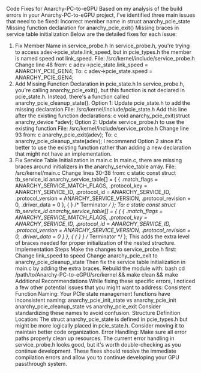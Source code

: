 Code Fixes for Anarchy-PC-to-eGPU
Based on my analysis of the build errors in your Anarchy-PC-to-eGPU project, I've identified three main issues that need to be fixed:
Incorrect member name in struct anarchy_pcie_state
Missing function declaration for anarchy_pcie_exit()
Missing braces in service table initialization
Below are the detailed fixes for each issue:
1. Fix Member Name in service_probe.h
In service_probe.h, you're trying to access adev->pcie_state.link_speed, but in pcie_types.h the member is named speed not link_speed.
File: /src/kernel/include/service_probe.h
Change line 48 from:
c
adev->pcie_state.link_speed = ANARCHY_PCIE_GEN4;
To:
c
adev->pcie_state.speed = ANARCHY_PCIE_GEN4;
2. Add Missing Function Declaration in pcie_state.h
In service_probe.h, you're calling anarchy_pcie_exit(), but this function is not declared in pcie_state.h. Instead, there's a function called anarchy_pcie_cleanup_state().
Option 1: Update pcie_state.h to add the missing declaration
File: /src/kernel/include/pcie_state.h
Add this line after the existing function declarations:
c
void anarchy_pcie_exit(struct anarchy_device *adev);
Option 2: Update service_probe.h to use the existing function
File: /src/kernel/include/service_probe.h
Change line 93 from:
c
anarchy_pcie_exit(adev);
To:
c
anarchy_pcie_cleanup_state(adev);
I recommend Option 2 since it's better to use the existing function rather than adding a new declaration that might not have an implementation.
3. Fix Service Table Initialization in main.c
In main.c, there are missing braces around initializers in the anarchy_service_table array.
File: /src/kernel/main.c
Change lines 30-38 from:
c
static const struct tb_service_id anarchy_service_table[] = {
    {
        .match_flags = ANARCHY_SERVICE_MATCH_FLAGS,
        .protocol_key = ANARCHY_SERVICE_ID,
        .protocol_id = ANARCHY_SERVICE_ID,
        .protocol_version = ANARCHY_SERVICE_VERSION,
        .protocol_revision = 0,
        .driver_data = 0
    },
    { }  /* Terminator */
};
To:
c
static const struct tb_service_id anarchy_service_table[] = {
    {
        {
            .match_flags = ANARCHY_SERVICE_MATCH_FLAGS,
            .protocol_key = ANARCHY_SERVICE_ID,
            .protocol_id = ANARCHY_SERVICE_ID,
            .protocol_version = ANARCHY_SERVICE_VERSION,
            .protocol_revision = 0,
            .driver_data = 0
        }
    },
    { { } }  /* Terminator */
};
This adds the extra level of braces needed for proper initialization of the nested structure.
Implementation Steps
Make the changes to service_probe.h first:
Change link_speed to speed
Change anarchy_pcie_exit to anarchy_pcie_cleanup_state
Then fix the service table initialization in main.c by adding the extra braces.
Rebuild the module with:
bash
cd /path/to/Anarchy-PC-to-eGPU/src/kernel && make clean && make
Additional Recommendations
While fixing these specific errors, I noticed a few other potential issues that you might want to address:
Consistent Function Naming: Your PCIe state management functions have inconsistent naming:
anarchy_pcie_init_state vs anarchy_pcie_init
anarchy_pcie_cleanup_state vs anarchy_pcie_exit
Consider standardizing these names to avoid confusion.
Structure Definition Location: The struct anarchy_pcie_state is defined in pcie_types.h but might be more logically placed in pcie_state.h. Consider moving it to maintain better code organization.
Error Handling: Make sure all error paths properly clean up resources. The current error handling in service_probe.h looks good, but it's worth double-checking as you continue development.
These fixes should resolve the immediate compilation errors and allow you to continue developing your GPU passthrough system.